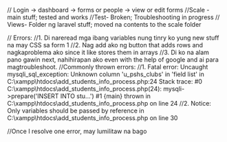 // Login -> dashboard -> forms or people -> view or edit forms
//Scale - main stuff; tested and works
//Test- Broken; Troubleshooting in progress
// Views- Folder ng laravel stuff; moved na contents to the scale folder

// Errors:
//1. Di nareread mga ibang variables nung tinry ko yung new stuff na may CSS sa form 1
//2. Nag add ako ng button that adds rows and nagkaproblema ako since it like stores them in arrays
//3. Di ko na alam pano gawin next, nahihirapan ako even with the help of google and ai para magtroubleshoot. 
//Commonly thrown errors:
//1. Fatal error: Uncaught mysqli_sql_exception: Unknown column 'u_pshs_clubs' in 'field list' in C:\xampp\htdocs\add_students_info_process.php:24 Stack trace: #0 C:\xampp\htdocs\add_students_info_process.php(24): mysqli->prepare('INSERT INTO stu...') #1 {main} thrown in C:\xampp\htdocs\add_students_info_process.php on line 24
//2. Notice: Only variables should be passed by reference in C:\xampp\htdocs\add_students_info_process.php on line 30

//Once I resolve one error, may lumilitaw na bago
